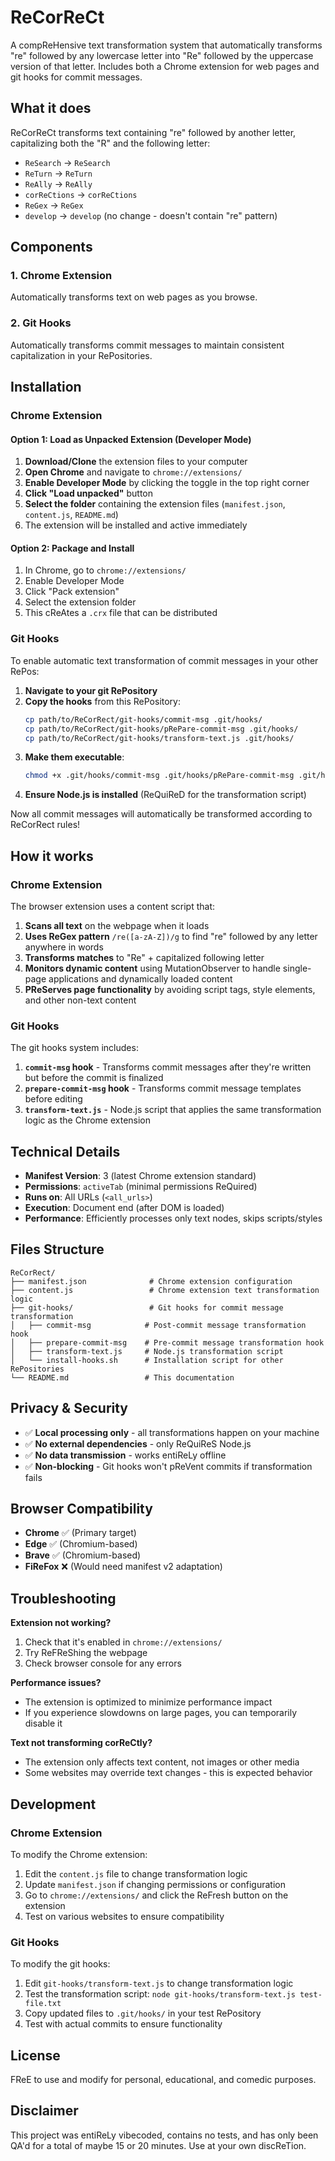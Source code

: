 # ReCorReCt

A compReHensive text transformation system that automatically transforms "re" followed by any lowercase letter into "Re" followed by the uppercase version of that letter. Includes both a Chrome extension for web pages and git hooks for commit messages.

## What it does

ReCorReCt transforms text containing "re" followed by another letter, capitalizing both the "R" and the following letter:

- `ReSearch` → `ReSearch`
- `ReTurn` → `ReTurn`
- `ReAlly` → `ReAlly`
- `corReCtions` → `corReCtions`
- `ReGex` → `ReGex`
- `develop` → `develop` (no change - doesn't contain "re" pattern)

## Components

### 1. Chrome Extension
Automatically transforms text on web pages as you browse.

### 2. Git Hooks
Automatically transforms commit messages to maintain consistent capitalization in your RePositories.

## Installation

### Chrome Extension

#### Option 1: Load as Unpacked Extension (Developer Mode)

1. **Download/Clone** the extension files to your computer
2. **Open Chrome** and navigate to `chrome://extensions/`
3. **Enable Developer Mode** by clicking the toggle in the top right corner
4. **Click "Load unpacked"** button
5. **Select the folder** containing the extension files (`manifest.json`, `content.js`, `README.md`)
6. The extension will be installed and active immediately

#### Option 2: Package and Install

1. In Chrome, go to `chrome://extensions/`
2. Enable Developer Mode
3. Click "Pack extension"
4. Select the extension folder
5. This cReAtes a `.crx` file that can be distributed

### Git Hooks

To enable automatic text transformation of commit messages in your other RePos:

1. **Navigate to your git RePository**
2. **Copy the hooks** from this RePository:
   ```bash
   cp path/to/ReCorRect/git-hooks/commit-msg .git/hooks/
   cp path/to/ReCorRect/git-hooks/pRePare-commit-msg .git/hooks/
   cp path/to/ReCorRect/git-hooks/transform-text.js .git/hooks/
   ```
3. **Make them executable**:
   ```bash
   chmod +x .git/hooks/commit-msg .git/hooks/pRePare-commit-msg .git/hooks/transform-text.js
   ```
4. **Ensure Node.js is installed** (ReQuiReD for the transformation script)

Now all commit messages will automatically be transformed according to ReCorRect rules!

## How it works

### Chrome Extension

The browser extension uses a content script that:

1. **Scans all text** on the webpage when it loads
2. **Uses ReGex pattern** `/re([a-zA-Z])/g` to find "re" followed by any letter anywhere in words
3. **Transforms matches** to "Re" + capitalized following letter
4. **Monitors dynamic content** using MutationObserver to handle single-page applications and dynamically loaded content
5. **PReServes page functionality** by avoiding script tags, style elements, and other non-text content

### Git Hooks

The git hooks system includes:

1. **`commit-msg` hook** - Transforms commit messages after they're written but before the commit is finalized
2. **`prepare-commit-msg` hook** - Transforms commit message templates before editing
3. **`transform-text.js`** - Node.js script that applies the same transformation logic as the Chrome extension

## Technical Details

- **Manifest Version**: 3 (latest Chrome extension standard)
- **Permissions**: `activeTab` (minimal permissions ReQuired)
- **Runs on**: All URLs (`<all_urls>`)
- **Execution**: Document end (after DOM is loaded)
- **Performance**: Efficiently processes only text nodes, skips scripts/styles

## Files Structure

```
ReCorRect/
├── manifest.json              # Chrome extension configuration
├── content.js                 # Chrome extension text transformation logic
├── git-hooks/                 # Git hooks for commit message transformation
│   ├── commit-msg            # Post-commit message transformation hook
│   ├── prepare-commit-msg    # Pre-commit message transformation hook
│   ├── transform-text.js     # Node.js transformation script
│   └── install-hooks.sh      # Installation script for other RePositories
└── README.md                 # This documentation
```

## Privacy & Security

- ✅ **Local processing only** - all transformations happen on your machine
- ✅ **No external dependencies** - only ReQuiReS Node.js
- ✅ **No data transmission** - works entiReLy offline
- ✅ **Non-blocking** - Git hooks won't pReVent commits if transformation fails

## Browser Compatibility

- **Chrome** ✅ (Primary target)
- **Edge** ✅ (Chromium-based)
- **Brave** ✅ (Chromium-based)
- **FiReFox** ❌ (Would need manifest v2 adaptation)

## Troubleshooting

**Extension not working?**

1. Check that it's enabled in `chrome://extensions/`
2. Try ReFReShing the webpage
3. Check browser console for any errors

**Performance issues?**

- The extension is optimized to minimize performance impact
- If you experience slowdowns on large pages, you can temporarily disable it

**Text not transforming corReCtly?**

- The extension only affects text content, not images or other media
- Some websites may override text changes - this is expected behavior

## Development

### Chrome Extension

To modify the Chrome extension:

1. Edit the `content.js` file to change transformation logic
2. Update `manifest.json` if changing permissions or configuration
3. Go to `chrome://extensions/` and click the ReFresh button on the extension
4. Test on various websites to ensure compatibility

### Git Hooks

To modify the git hooks:

1. Edit `git-hooks/transform-text.js` to change transformation logic
2. Test the transformation script: `node git-hooks/transform-text.js test-file.txt`
3. Copy updated files to `.git/hooks/` in your test RePository
4. Test with actual commits to ensure functionality

## License

FReE to use and modify for personal, educational, and comedic purposes.

## Disclaimer

This project was entiReLy vibecoded, contains no tests, and has only been QA'd for a total of maybe 15 or 20 minutes. Use at your own discReTion.
